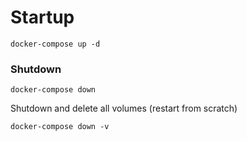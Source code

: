 # Startup

```
docker-compose up -d
```

### Shutdown

```
docker-compose down
```

Shutdown and delete all volumes (restart from scratch)

```
docker-compose down -v
```
